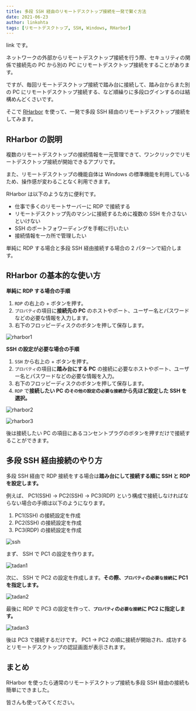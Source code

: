 ```yaml
---
title: 多段 SSH 経由のリモートデスクトップ接続を一発で繋ぐ方法
date: 2021-06-23
author: linkohta
tags: [リモートデスクトップ, SSH, Windows, RHarbor]
---
```


link です。

ネットワークの外部からリモートデスクトップ接続を行う際、セキュリティの関係で接続先の PC から別の PC にリモートデスクトップ接続をすることがあります。

ですが、毎回リモートデスクトップ接続で踏み台に接続して、踏み台からまた別の PC にリモートデスクトップ接続する、など順繰りに多段ログインするのは結構めんどくさいです。

そこで [RHarbor](https://kenzauros.github.io/rharbor/index.ja.html) を使って、一発で多段 SSH 経由のリモートデスクトップ接続をしてみます。

## RHarbor の説明

複数のリモートデスクトップの接続情報を一元管理できて、ワンクリックでリモートデスクトップ接続が開始できるアプリです。

また、リモートデスクトップの機能自体は Windows の標準機能を利用しているため、操作感が変わることなく利用できます。

RHarbor は以下のような方に便利です。

- 仕事で多くのリモートサーバーに RDP で接続する
- リモートデスクトップ先のマシンに接続するために複数の SSH を介さないといけない
- SSH のポートフォワーディングを手軽に行いたい
- 接続情報を一カ所で管理したい

単純に RDP する場合と多段 SSH 経由接続する場合の 2 パターンで紹介します。

## RHarbor の基本的な使い方

**単純に RDP する場合の手順**

1. `RDP` の右上の + ボタンを押す。
2. `プロパティ`の項目に**接続先の PC** のホストやポート、ユーザー名とパスワードなどの必要な情報を入力します。
3. 右下のフロッピーディスクのボタンを押して保存します。

![rharbor1](https://mseeeen.msen.jp/wp-content/uploads/2021/06/2021-06-08_17h05_53.png)

**SSH の設定が必要な場合の手順**

1. `SSH` から右上の + ボタンを押す。
2. `プロパティ`の項目に**踏み台にする PC** の接続に必要なホストやポート、ユーザー名とパスワードなどの必要な情報を入力。
3. 右下のフロッピーディスクのボタンを押して保存します。
4. `RDP` で**接続したい PC の`その他の設定`の`必要な接続`から先ほど設定した SSH を選択。**

![rharbor2](https://mseeeen.msen.jp/wp-content/uploads/2021/06/2021-06-08_17h08_10.png)

![rharbor3](https://mseeeen.msen.jp/wp-content/uploads/2021/06/2021-06-18_17h41_56.png)

後は接続したい PC の項目にあるコンセントプラグのボタンを押すだけで接続することができます。

## 多段 SSH 経由接続のやり方

多段 SSH 経由で RDP 接続をする場合は**踏み台にして接続する順に SSH と RDP を設定します。**

例えば、 PC1(SSH) → PC2(SSH) → PC3(RDP) という構成で接続しなければならない場合の手順は以下のようになります。

1. PC1(SSH) の接続設定を作成
2. PC2(SSH) の接続設定を作成
3. PC3(RDP) の接続設定を作成

![ssh](https://mseeeen.msen.jp/wp-content/uploads/2021/06/ssh.png)

まず、 SSH で PC1 の設定を作ります。

![tadan1](https://mseeeen.msen.jp/wp-content/uploads/2021/06/2021-06-16_15h49_23.png)

次に、 SSH で PC2 の設定を作成します。**その際、`プロパティ`の`必要な接続`に PC1 を指定します。**

![tadan2](https://mseeeen.msen.jp/wp-content/uploads/2021/06/2021-06-16_15h49_42.png)

最後に RDP で PC3 の設定を作って、**`プロパティ`の`必要な接続`に PC2 に指定します。**

![tadan3](https://mseeeen.msen.jp/wp-content/uploads/2021/06/2021-06-16_15h49_57-1.png)

後は PC3 で接続するだけです。 PC1 → PC2 の順に接続が開始され、成功するとリモートデスクトップの認証画面が表示されます。

## まとめ

RHarbor を使ったら通常のリモートデスクトップ接続も多段 SSH 経由の接続も簡単にできました。

皆さんも使ってみてください。
